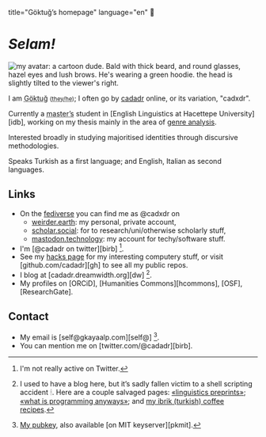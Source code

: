 title="Göktuğ’s homepage"
language="en"

# _Selam!_

 <img src="./avi.png" title="avatar" id="avatar" alt="my avatar: a cartoon dude. Bald with thick beard, and round glasses, hazel eyes and lush brows. He's wearing a green hoodie. the head is slightly tilted to the viewer's right."></img>

I am <abbr title="/gœk.'tuˑ/">Göktuğ</abbr>
<small>(<abbr title="English pronouns.">they/he</abbr>)</small>;
I often go by [cadadr](cadadr.html) online, or its variation,
"cadxdr".

Currently a
<abbr title="second cycle, 'yüksek lisans' in Turkish">master’s</abbr>
student in [English Linguistics at Hacettepe University][idb], working
on my thesis mainly in the area of [genre
analysis](https://en.wikipedia.org/wiki/Genre_studies).

Interested broadly in studying majoritised identities through discursive
methodologies.

Speaks Turkish as a first language; and English, Italian as second
languages.

## Links

* On the [fediverse](https://en.wikipedia.org/wiki/Fediverse)
  you can find me as \@cadxdr on
  * <a rel="me" href="https://weirder.earth/@cadxdr">weirder.earth</a>:
    my personal, private account,
  * <a rel="me" href="https://scholar.social/@cadxdr">scholar.social</a>:
    for to research/uni/otherwise scholarly stuff,
  * <a rel="me" href="https://mastodon.technology/@cadxdr">
       mastodon.technology</a>:
    my account for techy/software stuff.
* I'm [\@cadadr on twitter][birb] [^1].
* See my [hacks page](./hacks.html) for my interesting computery stuff,
  or visit [github.com/cadadr][gh] to see all my public repos.
* I blog at [cadadr.dreamwidth.org][dw] [^2].
* My profiles on [ORCiD], [Humanities Commons][hcommons], [OSF],
  [ResearchGate].

## Contact

* My email is [self\@gkayaalp.com][self\@] [^3].
* You can mention me on [twitter.com/\@cadadr][birb].

[^1]: I'm not really active on Twitter.
[^2]: I used to have a blog here, but it’s sadly fallen victim to a
  shell scripting accident 🕯.  Here are a couple salvaged pages:
  [«linguistics preprints»](./lingpreprints.html); [«what is
  programming anyways»](./what_is_prog.html); and [my ibrik (turkish)
  coffee recipes](./turkish-coffee.html).
[^3]: [My pubkey](./pubkey.asc), also available [on MIT keyserver][pkmit].
